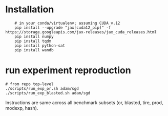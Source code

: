 
# Installation

```[bash]
    # in your conda/virtualenv; assuming CUDA v.12
    pip install --upgrade "jax[cuda12_pip]" -f https://storage.googleapis.com/jax-releases/jax_cuda_releases.html
    pip install numpy
    pip install tqdm
    pip install python-sat
    pip install wandb
```

# run experiment reproduction

```[bash]
# from repo top-level
./scripts/run_exp_or.sh adam/sgd
./scripts/run_exp_blasted.sh adam/sgd
```
Instructions are same across all benchmark subsets (or, blasted, tire, prod, modexp, hash).

